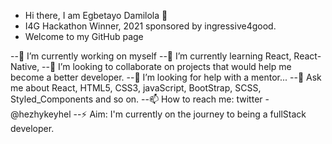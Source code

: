 - Hi there, I am Egbetayo Damilola 👋
- I4G Hackathon Winner, 2021 sponsored by ingressive4good.
- Welcome to my GitHub page

--🔭 I’m currently working on myself
--🌱 I’m currently learning React, React-Native, 
--👯 I’m looking to collaborate on projects that would help me become a better developer.
--🤔 I’m looking for help with a mentor...
--💬 Ask me about React, HTML5, CSS3, javaScript, BootStrap, SCSS, Styled_Components and so on.
--📫 How to reach me: twitter - @hezhykeyhel
--⚡ Aim: I'm currently on the journey to being a fullStack developer.
